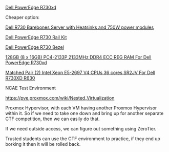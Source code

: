 
[Dell PowerEdge R730xd](https://www.ebay.com/itm/196945521693?_skw=dell+poweredge+r730&itmmeta=01JPKC7EDVDRXET6TKA9GVEMB4&hash=item2ddade2c1d:g:8usAAOSwAjlnhAwn:sc:ShippingMethodStandard!67206!US!-1&itmprp=enc%3AAQAKAAAA8FkggFvd1GGDu0w3yXCmi1cDcOJNJcUCxkluVU1dJs%2F5NwPm453Xf7eXlVRKBdywAbOZlwEuGDoUHVo1zf2C9gQtzQolClRPBdHTAG4pZ4ioa9vsfRbKqPn6UgQrbm0l2SWdTRWpPgI3DmEDZ%2FKFIK5tfJR0zPB%2B%2BdheFf%2BtQFLTIQiGTgjURA43GlVSip8Z%2F54vSNtwTKD2SGdvYFJEDJcy14GvpcnavwSojjXT6h8om%2BWOtiVxN0N2oqjbvK7eEjxKcnfv8Ad%2BIxcQPOljLC7O2FPlR%2FA0DT2pPkZXhnJ9P5NYOknOxKqk1esxNAF5RA%3D%3D%7Ctkp%3ABk9SR8znney0ZQ)                                                                                                                              


Cheaper option:

[Dell R730 Barebones Server with Heatsinks and 750W power modules](https://www.ebay.com/itm/305477391837?var=&widget_ver=artemis&media=COPY)

[Dell PowerEdge R730 Rail Kit](https://www.ebay.com/itm/116447922674?_trksid=p2332490.c101875.m1851&itmprp=cksum%3A116447922674d7d3febafdf348879ddf902ef304894e%7Cenc%3AAQAKAAABQOqalcCsb07ituDYLOrUrH2eG1DBUcAU1siB%252B881ennut1KqikNJ--C2JmJJYbnGBSq9s1cAaLR3u1P2GFHP6cOkMtiQrPwhnArZTi0NFnCkYNs9wPMPnRY0lLYAH0ZUZLi9Owbna7SbL%252FZu5W926To3Ou%252BXgM2b%252FTyGhsBV4n0cylWZmzBGmYEtp0MoKbH9bWQTL9WWcv9ttpW32J60llAOm%252FKwRXBB1PX1SRp22nuJrLxynby32GKOdgPSM1Lh0vR0crg21N4O2uG4RXZ8RQkBmRs%252FWQKuDTxEc9Dp8%252BFFryoJezCxGrtUTFnyVIII8YkKmG%252FJMvLsJVTWvYtCZJ4mzBjy%252FSiPhoCV5jy33Nci2b1qBt26eVoYeqmzlU8vf3C8gh0%252BnSCzGvw3sk%252BmP4nRQUQgl7fpTi13d7shsdNn%7Campid%3APL_CLK%7Cclp%3A2332490&epid=1881070560&itmmeta=01JPKFCF02Z1S7WQ8X9A0ADATS)

[Dell PowerEdge R730 Bezel](https://www.ebay.com/itm/402510022480)

[128GB (8 x 16GB) PC4-2133P 2133MHz DDR4 ECC REG RAM For Dell PowerEdge R730xd](https://www.ebay.com/itm/186531667890?var=&widget_ver=artemis&media=COPY)

[Matched Pair (2) Intel Xeon E5-2697 V4 CPUs 36 cores SR2JV For Dell R730XD R630](https://www.ebay.com/itm/156805458485?mkcid=16&mkevt=1&mkrid=711-127632-2357-0&ssspo=F65ICQpmS7u&sssrc=2047675&ssuid=uk6up7dbtfm&widget_ver=artemis&media=COPY)

NCAE Test Environment

https://pve.proxmox.com/wiki/Nested_Virtualization

Proxmox Hypervisor, with each VM having another Proxmox Hypervisor within it. So if we need to take one down and bring up for another separate CTF competition, then we can easily do that.

If we need outside access, we can figure out something using ZeroTier.

Trusted students can use the CTF environment to practice, if they end up borking it then it will be rolled back.
